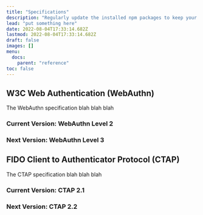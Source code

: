 ```yaml
---
title: "Specifications"
description: "Regularly update the installed npm packages to keep your Doks website stable, usable, and secure."
lead: "put something here"
date: 2022-08-04T17:33:14.682Z
lastmod: 2022-08-04T17:33:14.682Z
draft: false
images: []
menu:
  docs:
    parent: "reference"
toc: false
---
```


## W3C Web Authentication (WebAuthn)

The WebAuthn specification  blah blah blah

### Current Version: WebAuthn Level 2

### Next Version: WebAuthn Level 3

## FIDO Client to Authenticator Protocol (CTAP)

The CTAP  specification  blah blah blah

### Current Version: CTAP 2.1

### Next Version: CTAP 2.2
